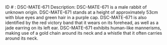 ID # : DSC-MATE-671
Description: DSC-MATE-671 is a male rabbit of unknown origin. DSC-MATE-671 stands at a height of approximately 53cm with blue eyes and green hair in a purple cap. DSC-MATE-671 is also identified by the red victory band that it wears on its forehead, as well as a jade earring on its left ear. DSC-MATE-671 exhibits human-like mannerisms, making use of a gold chain around its neck and a whistle that it often carries around its neck.